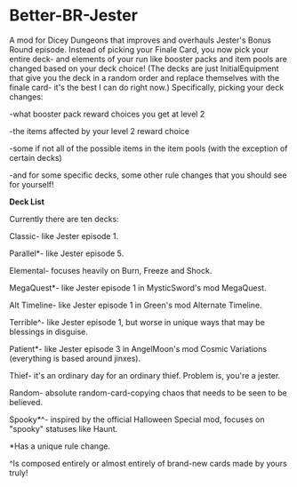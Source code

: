 # Better-BR-Jester
A mod for Dicey Dungeons that improves and overhauls Jester's Bonus Round episode. 
Instead of picking your Finale Card, you now pick your entire deck-
and elements of your run like booster packs and item pools are changed based on your deck choice!
(The decks are just InitialEquipment that give you the deck in a random order
and replace themselves with the finale card- it's the best I can do right now.)
Specifically, picking your deck changes:

-what booster pack reward choices you get at level 2

-the items affected by your level 2 reward choice

-some if not all of the possible items in the item pools (with the exception of certain decks)

-and for some specific decks, some other rule changes that you should see for yourself!

**Deck List**

Currently there are ten decks:

Classic- like Jester episode 1.

Parallel*- like Jester episode 5.

Elemental- focuses heavily on Burn, Freeze and Shock.

MegaQuest*- like Jester episode 1 in MysticSword's mod MegaQuest.

Alt Timeline- like Jester episode 1 in Green's mod Alternate Timeline.

Terrible^- like Jester episode 1, but worse in unique ways that may be blessings in disguise.

Patient*- like Jester episode 3 in AngelMoon's mod Cosmic Variations (everything is based around jinxes).

Thief- it's an ordinary day for an ordinary thief. Problem is, you're a jester.

Random- absolute random-card-copying chaos that needs to be seen to be believed.

Spooky*^- inspired by the official Halloween Special mod, focuses on "spooky" statuses like Haunt.

*Has a unique rule change.

^Is composed entirely or almost entirely of brand-new cards made by yours truly!

